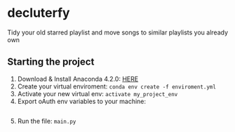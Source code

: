 # decluterfy
Tidy your old starred playlist and move songs to similar playlists you already own

## Starting the project

1. Download & Install Anaconda 4.2.0: [HERE](https://www.continuum.io/downloads#windows)
2. Create your virtual enviroment: `conda env create -f enviroment.yml`
3. Activate your new virtual env: `activate my_project_env`
4. Export oAuth env variables to your machine:
```

```
5. Run the file: `main.py`
